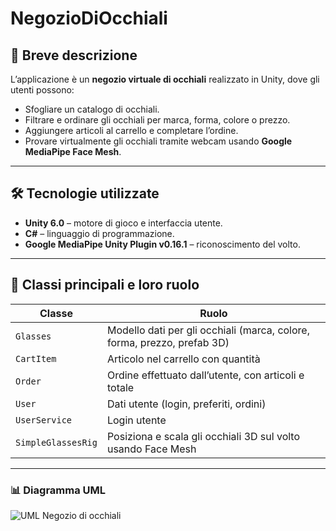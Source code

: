 # NegozioDiOcchiali

## 📝 Breve descrizione
L’applicazione è un **negozio virtuale di occhiali** realizzato in Unity, dove gli utenti possono:

- Sfogliare un catalogo di occhiali.  
- Filtrare e ordinare gli occhiali per marca, forma, colore o prezzo.  
- Aggiungere articoli al carrello e completare l’ordine.  
- Provare virtualmente gli occhiali tramite webcam usando **Google MediaPipe Face Mesh**.  

---

## 🛠 Tecnologie utilizzate

- **Unity 6.0** – motore di gioco e interfaccia utente.  
- **C#** – linguaggio di programmazione.  
- **Google MediaPipe Unity Plugin v0.16.1** – riconoscimento del volto.  

---

## 📂 Classi principali e loro ruolo

| Classe | Ruolo |
|--------|-------|
| `Glasses` | Modello dati per gli occhiali (marca, colore, forma, prezzo, prefab 3D) |
| `CartItem` | Articolo nel carrello con quantità |
| `Order` | Ordine effettuato dall’utente, con articoli e totale |
| `User` | Dati utente (login, preferiti, ordini) |
| `UserService` | Login utente |
| `SimpleGlassesRig` | Posiziona e scala gli occhiali 3D sul volto usando Face Mesh |

---

### 📊 Diagramma UML 
![UML Negozio di occhiali](https://github.com/user-attachments/assets/fc7afeec-a12f-4e79-9df6-e69d6854665c)

